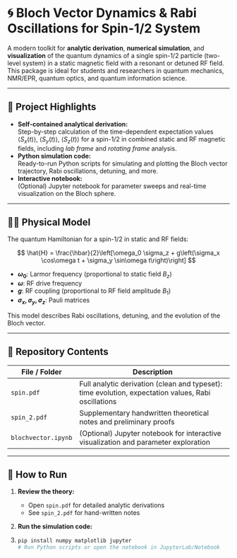 # 🌀 Bloch Vector Dynamics & Rabi Oscillations for Spin-1/2 System

A modern toolkit for **analytic derivation**, **numerical simulation**, and **visualization** of the quantum dynamics of a single spin-1/2 particle (two-level system) in a static magnetic field with a resonant or detuned RF field.  
This package is ideal for students and researchers in quantum mechanics, NMR/EPR, quantum optics, and quantum information science.

---

## 🌟 Project Highlights

- **Self-contained analytical derivation:**  
  Step-by-step calculation of the time-dependent expectation values $\langle S_x(t) \rangle$, $\langle S_y(t) \rangle$, $\langle S_z(t) \rangle$ for a spin-1/2 in combined static and RF magnetic fields, including *lab frame* and *rotating frame* analysis.
- **Python simulation code:**  
  Ready-to-run Python scripts for simulating and plotting the Bloch vector trajectory, Rabi oscillations, detuning, and more.
- **Interactive notebook:**  
  (Optional) Jupyter notebook for parameter sweeps and real-time visualization on the Bloch sphere.

---

## 🧑‍🔬 Physical Model

The quantum Hamiltonian for a spin-1/2 in static and RF fields:

$$
\hat{H} = \frac{\hbar}{2}\left[\omega_0 \sigma_z + g\left(\sigma_x \cos\omega t + \sigma_y \sin\omega t\right)\right]
$$

- **$\omega_0$**: Larmor frequency (proportional to static field $B_z$)
- **$\omega$**: RF drive frequency
- **$g$**: RF coupling (proportional to RF field amplitude $B_1$)
- **$\sigma_x, \sigma_y, \sigma_z$**: Pauli matrices

This model describes Rabi oscillations, detuning, and the evolution of the Bloch vector.

---

## 📁 Repository Contents

| File / Folder         | Description                                                                                        |
|-----------------------|----------------------------------------------------------------------------------------------------|
| `spin.pdf`            | Full analytic derivation (clean and typeset): time evolution, expectation values, Rabi oscillations |
| `spin_2.pdf`          | Supplementary handwritten theoretical notes and preliminary proofs                                  |
| `blochvector.ipynb`   | (Optional) Jupyter notebook for interactive visualization and parameter exploration                |

---

## 🚀 How to Run

1. **Review the theory:**  
   - Open `spin.pdf` for detailed analytic derivations  
   - See `spin_2.pdf` for hand-written notes

2. **Run the simulation code:**
3. 
   ```bash
   pip install numpy matplotlib jupyter
   # Run Python scripts or open the notebook in JupyterLab/Notebook
